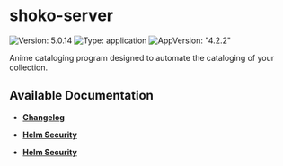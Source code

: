 # shoko-server

![Version: 5.0.14](https://img.shields.io/badge/Version-5.0.14-informational?style=flat-square) ![Type: application](https://img.shields.io/badge/Type-application-informational?style=flat-square) ![AppVersion: "4.2.2"](https://img.shields.io/badge/AppVersion-"4.2.2"-informational?style=flat-square)

Anime cataloging program designed to automate the cataloging of your collection.

## Available Documentation

- [**Changelog**](CHANGELOG)

- [**Helm Security**](container-security)

- [**Helm Security**](helm-security)

